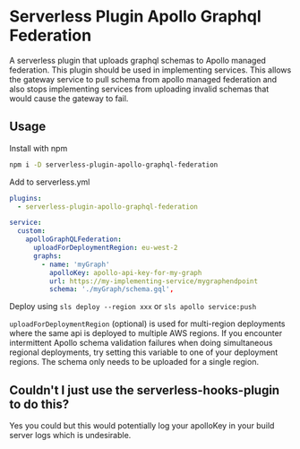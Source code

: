 # Serverless Plugin Apollo Graphql Federation

A serverless plugin that uploads graphql schemas to Apollo managed federation. This plugin should be used in implementing services. This allows the gateway service to pull schema from apollo managed federation and also stops implementing services from uploading invalid schemas that would cause the gateway to fail.

## Usage

Install with npm

```sh
npm i -D serverless-plugin-apollo-graphql-federation
```

Add to serverless.yml

```yml
plugins:
  - serverless-plugin-apollo-graphql-federation
```

```yml
service:
  custom:
    apolloGraphQLFederation:
      uploadForDeploymentRegion: eu-west-2
      graphs:
        - name: 'myGraph'
          apolloKey: apollo-api-key-for-my-graph
          url: https://my-implementing-service/mygraphendpoint
          schema: './myGraph/schema.gql',
```

Deploy using `sls deploy --region xxx` or `sls apollo service:push`

`uploadForDeploymentRegion` (optional) is used for multi-region deployments where the same api is deployed to multiple AWS regions. If you encounter intermittent Apollo schema validation failures when doing simultaneous regional deployments, try setting this variable to one of your deployment regions. The schema only needs to be uploaded for a single region.

## Couldn't I just use the serverless-hooks-plugin to do this?
Yes you could but this would potentially log your apolloKey in your build server logs which is undesirable.
